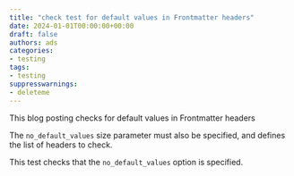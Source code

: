 ```yaml
---
title: "check test for default values in Frontmatter headers"
date: 2024-01-01T00:00:00+00:00
draft: false
authors: ads
categories:
- testing
tags:
- testing
suppresswarnings:
- deleteme
---
```


This blog posting checks for default values in Frontmatter headers

The `no_default_values` size parameter must also be specified, and defines the list of headers to check.

This test checks that the `no_default_values` option is specified.

